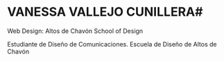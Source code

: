 # VANESSA VALLEJO CUNILLERA#
Web Design: Altos de Chavón School of Design

Estudiante de Diseño de Comunicaciones.
Escuela de Diseño de Altos de Chavón